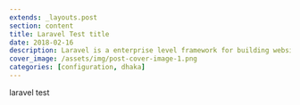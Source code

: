 ```yaml
---
extends: _layouts.post
section: content
title: Laravel Test title
date: 2018-02-16
description: Laravel is a enterprise level framework for building website
cover_image: /assets/img/post-cover-image-1.png
categories: [configuration, dhaka]
---
```


laravel test 